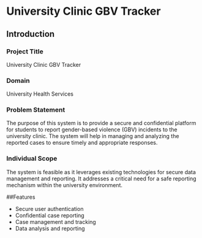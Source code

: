# University Clinic GBV Tracker

## Introduction

### Project Title
University Clinic GBV Tracker

### Domain
University Health Services

### Problem Statement
The purpose of this system is to provide a secure and confidential platform for students to report gender-based violence (GBV) incidents to the university clinic. The system will help in managing and analyzing the reported cases to ensure timely and appropriate responses.

### Individual Scope
The system is feasible as it leverages existing technologies for secure data management and reporting. It addresses a critical need for a safe reporting mechanism within the university environment.

##Features
- Secure user authentication
- Confidential case reporting
- Case management and tracking
- Data analysis and reporting
